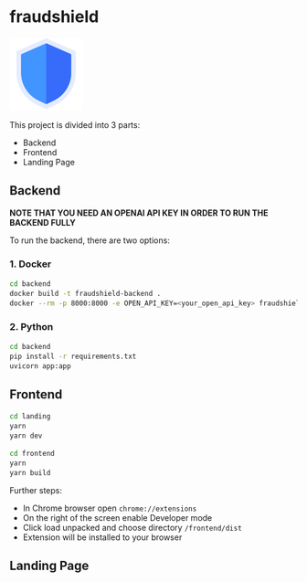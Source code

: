 # fraudshield

![logo](frontend/public/icon-128.png)

This project is divided into 3 parts:
* Backend
* Frontend
* Landing Page

## Backend

**NOTE THAT YOU NEED AN OPENAI API KEY IN ORDER TO RUN THE BACKEND FULLY**

To run the backend, there are two options:

### 1. Docker

```bash
cd backend
docker build -t fraudshield-backend .
docker --rm -p 8000:8000 -e OPEN_API_KEY=<your_open_api_key> fraudshield-backend
```

### 2. Python

```bash
cd backend
pip install -r requirements.txt
uvicorn app:app
```

## Frontend
```bash
cd landing
yarn
yarn dev
```

```bash
cd frontend
yarn
yarn build
```

Further steps:
- In Chrome browser open `chrome://extensions`
- On the right of the screen enable Developer mode
- Click load unpacked and choose directory `/frontend/dist`
- Extension will be installed to your browser

## Landing Page

